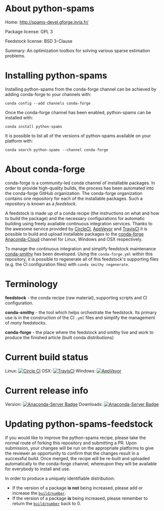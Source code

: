 About python-spams
==================

Home: http://spams-devel.gforge.inria.fr/

Package license: GPL 3

Feedstock license: BSD 3-Clause

Summary: An optimization toolbox for solving various sparse estimation problems.



Installing python-spams
=======================

Installing python-spams from the conda-forge channel can be achieved by adding conda-forge to your channels with:

```
conda config --add channels conda-forge
```

Once the conda-forge channel has been enabled, python-spams can be installed with:

```
conda install python-spams
```

It is possible to list all of the versions of python-spams available on your platform with:

```
conda search python-spams --channel conda-forge
```


About conda-forge
=================

conda-forge is a community-led conda channel of installable packages.
In order to provide high-quality builds, the process has been automated into the
conda-forge GitHub organization. The conda-forge organization contains one repository 
for each of the installable packages. Such a repository is known as a *feedstock*.

A feedstock is made up of a conda recipe (the instructions on what and how to build
the package) and the necessary configurations for automatic building using freely
available continuous integration services. Thanks to the awesome service provided by
[CircleCI](https://circleci.com/), [AppVeyor](http://www.appveyor.com/)
and [TravisCI](https://travis-ci.org/) it is possible to build and upload installable
packages to the [conda-forge](https://anaconda.org/conda-forge)
[Anaconda-Cloud](http://docs.anaconda.org/) channel for Linux, Windows and OSX respectively.

To manage the continuous integration and simplify feedstock maintenance
[conda-smithy](http://github.com/conda-forge/conda-smithy) has been developed.
Using the ``conda-forge.yml`` within this repository, it is possible to regenerate all of
this feedstock's supporting files (e.g. the CI configuration files) with ``conda smithy regenerate``.


Terminology
===========

**feedstock** - the conda recipe (raw material), supporting scripts and CI configuration.

**conda-smithy** - the tool which helps orchestrate the feedstock.
                   Its primary use is in the construction of the CI ``.yml`` files
                   and simplify the management of *many* feedstocks.

**conda-forge** - the place where the feedstock and smithy live and work to
                  produce the finished article (built conda distributions)

Current build status
====================

Linux: [![Circle CI](https://circleci.com/gh/conda-forge/python-spams-feedstock.svg?style=svg)](https://circleci.com/gh/conda-forge/python-spams-feedstock)
OSX: [![TravisCI](https://travis-ci.org/conda-forge/python-spams-feedstock.svg?branch=master)](https://travis-ci.org/conda-forge/python-spams-feedstock) 
Windows: [![AppVeyor](https://ci.appveyor.com/api/projects/status/github/conda-forge/python-spams-feedstock?svg=True)](https://ci.appveyor.com/project/conda-forge/python-spams-feedstock/branch/master)

Current release info
====================
Version: [![Anaconda-Server Badge](https://anaconda.org/conda-forge/python-spams/badges/version.svg)](https://anaconda.org/conda-forge/python-spams)
Downloads: [![Anaconda-Server Badge](https://anaconda.org/conda-forge/python-spams/badges/downloads.svg)](https://anaconda.org/conda-forge/python-spams)


Updating python-spams-feedstock
===============================

If you would like to improve the python-spams recipe, please take the normal
route of forking this repository and submitting a PR. Upon submission, your changes will
be run on the appropriate platforms to give the reviewer an opportunity to confirm that the
changes result in a successful build. Once merged, the recipe will be re-built and uploaded
automatically to the conda-forge channel, whereupon they will be available for everybody to
install and use.

In order to produce a uniquely identifiable distribution:
 * If the version of a package **is not** being increased, please add or increase
   the [``build/number``](http://conda.pydata.org/docs/building/meta-yaml.html#build-number-and-string). 
 * If the version of a package **is** being increased, please remember to return
   the [``build/number``](http://conda.pydata.org/docs/building/meta-yaml.html#build-number-and-string)
   back to 0.
